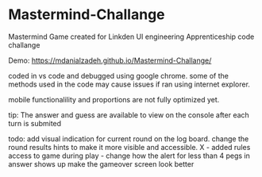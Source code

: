# Mastermind-Challange
Mastermind Game created for Linkden UI engineering Apprenticeship code challange

Demo: https://mdanialzadeh.github.io/Mastermind-Challange/

coded in vs code and debugged using google chrome. some of the methods used in the code may cause issues if ran using internet explorer. 

mobile functionalility and proportions are not fully optimized yet.

tip: The answer and guess are available to view on the console after each turn is submited

todo: 
add visual indication for current round on the log board.
change the round results hints to make it more visible and accessible. X
    - added rules access to game during play - 
change how the alert for less than 4 pegs in answer shows up 
make the gameover screen look better
